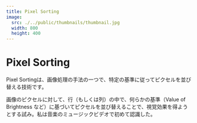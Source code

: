 ```yaml
---
title: Pixel Sorting
image:
  src: ./../public/thumbnails/thumbnail.jpg
  width: 800
  height: 400
---
```


<!-- <thumbnail /> -->
<!-- <canvas id="p5js-canvas" width="100%" height="600"></canvas> -->

# Pixel Sorting

Pixel Sortingは、画像処理の手法の一つで、特定の基準に従ってピクセルを並び替える技術です。

画像のピクセルに対して、行（もしくは列）の中で、何らかの基準（Value of Brightness など）に基づいてピクセルを並び替えることで、視覚効果を得ようとする試み。私は音楽のミュージックビデオで初めて認識した。


